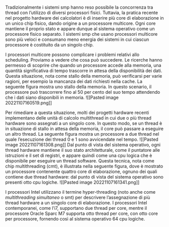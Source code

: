 Tradizionalmente i sistemi smp hanno reso possibile la concorrenza tra thread con l’utilizzo di diversi processori fisici. 
Tuttavia, la pratica recente nel progetto hardware dei calcolatori è di inserire più core di elaborazione in un unico chip fisico, dando origine a un processore multicore. 
Ogni core mantiene il proprio stato e appare dunque al sistema operativo come un processore fisico separato. 
I sistemi smp che usano processori multicore sono più veloci e consumano meno energia dei sistemi in cui ciascun processore è costituito da un singolo chip.

I processori multicore possono complicare i problemi relativi allo scheduling. 
Proviamo a vedere che cosa può succedere. Le ricerche hanno permesso di scoprire che quando un processore accede alla memoria, una quantità significativa di tempo trascorre in attesa della disponibilità dei dati. 
Questa situazione, nota come stallo della memoria, può verificarsi per varie ragioni, per esempio la mancanza dei dati richiesti nella cache. 
La seguente figura mostra uno stallo della memoria. In questo scenario, il processore può trascorrere fino al 50 per cento del suo tempo attendendo che i dati siano disponibili in memoria.
![[Pasted image 20221107160519.png]]

Per rimediare a questa situazione, molti dei progetti hardware recenti implementano delle unità di calcolo multithread in cui due o più thread hardware sono assegnati a un singolo core. 
In questo modo, se un thread è in situazione di stallo in attesa della memoria, il core può passare a eseguire un altro thread. 
La seguente figura mostra un processore a due thread nel quale l’esecuzione dei thread 0 e 1 sono avvicendate nel tempo.
![[Pasted image 20221107161308.png]]
Dal punto di vista del sistema operativo, ogni thread hardware mantiene il suo stato architetturale, come il puntatore alle istruzioni e il set di registri, e appare quindi come una cpu logica che è disponibile per eseguire un thread software. 
Questa tecnica, nota come chip multithreading (cmt), è illustrata nella seguente figura, dove è mostrato un processore contenente quattro core di elaborazione, ognuno dei quali contiene due thread hardware: dal punto di vista del sistema operativo sono presenti otto cpu logiche.
![[Pasted image 20221107161341.png]]

I processori Intel utilizzano il termine hyper-threading (noto anche come _multithreading simultaneo_ o smt) per descrivere l’assegnazione di più thread hardware a un singolo core di elaborazione. I processori Intel contemporanei, come l’i7, supportano due thread per core, mentre il processore Oracle Sparc M7 supporta otto thread per core, con otto core per processore, fornendo così al sistema operativo 64 cpu logiche.